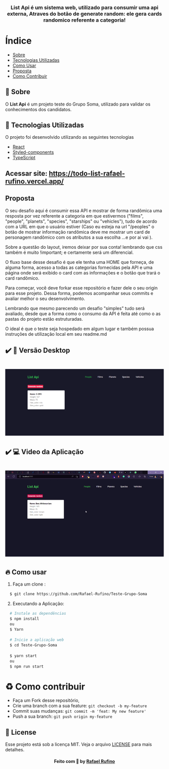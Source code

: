 
<h3 align="center">
    <br><br>
    <b> List Api é um sistema web, utilizado para consumir uma api externa, Atraves do botão de generate random:  ele gera cards randomico referente a categoria!</b>  
    <br>
</h3>



# Índice

- [Sobre](#sobre)
- [Tecnologias Utilizadas](#tecnologias-utilizadas)
- [Como Usar](#como-usar)
- [Proposta](#proposta)
- [Como Contribuir](#como-contribuir)

## :bookmark: Sobre
O <strong>List Api</strong> é um projeto teste do Grupo Soma, utilizado para validar os conhecimentos dos candidatos.


<a id="tecnologias-utilizadas"></a>

## :rocket: Tecnologias Utilizadas

O projeto foi desenvolvido utilizando as seguintes tecnologias

- [React]("")
- [Styled-components]("")
- [TypeScript]("")

## Acessar site: https://todo-list-rafael-rufino.vercel.app/

## Proposta

O seu desafio aqui é consumir essa API  e mostrar de forma randômica uma resposta por vez referente a categoria em que estivermos ("films", "people", "planets", "species", "starships" ou "vehicles"), tudo de acordo com a URL em que o usuário estiver (Caso eu esteja na url "/peoples" o botão de mostrar informação randômica deve me mostrar um card de personagem randômico com os atributos a sua escolha ...e por ai vai ).

Sobre a questão do layout, iremos deixar por sua conta! lembrando que css também é muito !important; e certamente será um diferencial.

O fluxo base desse desafio é que ele tenha uma HOME que forneça, de alguma forma, acesso a todas as categorias fornecidas pela API e uma página onde será exibido o card com as informações e o botão que trará o card randômico.

Para começar, você deve forkar esse repositório e fazer dele o seu origin para esse projeto. Dessa forma, podemos acompanhar seus commits e avaliar melhor o seu desenvolvimento.

Lembrando que mesmo parecendo um desafio "simples" tudo será avaliado, desde que a forma como o consumo da API é feita até como o as pastas do projeto estão estruturadas.

O ideal é que o teste seja hospedado em algum lugar e também possua instruções de utilização local em seu readme.md

## :heavy_check_mark: :iphone: Versão Desktop

<h1 align="center">
    <img alt="home" src="./.github/home.png" width="900px">
</h1>

## :heavy_check_mark: :computer: Video da Aplicação

<h1 align="center">
    <img alt="desktop" src="./.github/video.gif" width="900px">
</h1>


<a id="como-usar"></a>

## :fire: Como usar

1. Faça um clone :

```sh
  $ git clone https://github.com/Rafael-Rufino/Teste-Grupo-Soma
```

2. Executando a Aplicação:

```sh
  # Instale as dependências
  $ npm install 
  ou 
  $ Yarn

  # Inicie a aplicação web
  $ cd Teste-Grupo-Soma

  $ yarn start
  ou
  $ npm run start

```

<a id="como-contribuir"></a>


# :recycle: Como contribuir

- Faça um Fork desse repositório,
- Crie uma branch com a sua feature: `git checkout -b my-feature`
- Commit suas mudanças: `git commit -m 'feat: My new feature'`
- Push a sua branch: `git push origin my-feature`


## :memo: License

Esse projeto está sob a licença MIT. Veja o arquivo [LICENSE](LICENSE.md) para mais detalhes.


<h4 align="center">
    Feito com 💜 by <a href="https://portfolio-rafael-rufino.vercel.app/" target="_blank">Rafael Rufino</a>
</h4>
